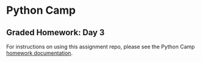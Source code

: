 # Python Camp
## Graded Homework: Day 3

For instructions on using this assignment repo, please see the Python Camp [homework documentation](https://gwu-libraries.github.io/python-camp/homework.html#submitting-graded-notebooks).